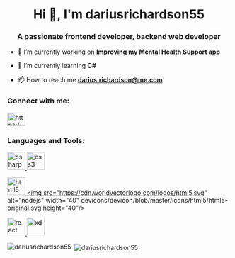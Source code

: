 <h1 align="center">Hi 👋, I'm dariusrichardson55</h1>
<h3 align="center">A passionate frontend developer, backend web developer</h3>

- 🔭 I’m currently working on **Improving my Mental Health Support app**

- 🌱 I’m currently learning **C#**

- 📫 How to reach me **darius.richardson@me.com**


<h3 align="left">Connect with me:</h3>
<p align="left">
<a href="https://www.linkedin.com/in/darius-richardson/" target="blank"><img align="center" src="https://cdn.jsdelivr.net/npm/simple-icons@3.0.1/icons/linkedin.svg" alt="https://www.linkedin.com/in/darius-richardson/" height="30" width="40" /></a>
</p>

<h3 align="left">Languages and Tools:</h3>



  
<p align="left"> <a href="https://www.w3schools.com/cs/" target="_blank"> <img src="https://devicons.github.io/devicon/devicon.git/icons/csharp/csharp-original.svg" alt="csharp" width="40" height="40"/> </a> <a href="https://www.w3schools.com/css/" target="_blank"> <img src="https://devicons.github.io/devicon/devicon.git/icons/css3/css3-original-wordmark.svg" alt="css3" width="40" height="40"/> </a> 
  
<a href="https://www.w3.org/html/" target="_blank"> <img src="https://devicons.github.io/devicon/devicon.git/icons/react/react-original-wordmark.svg" alt="html5" width="40" height="40"/> </a> <a href="https://nodejs.org" target="_blank"> <img src="https://cdn.worldvectorlogo.com/logos/html5.svg" alt="nodejs" width="40"
devicons/devicon/blob/master/icons/html5/html5-original.svg
height="40"/> </a> 

<a href="https://reactjs.org/" target="_blank"> <img src="https://devicons.github.io/devicon/devicon.git/icons/react/react-original-wordmark.svg" alt="react" width="40" 
height="40"/> </a><a href="https://www.adobe.com/products/xd.html" target="_blank"> <img src="https://cdn.worldvectorlogo.com/logos/adobe-xd.svg" alt="xd" width="40" height="40"/> </a> </p>

<p><img align="left" src="https://github-readme-stats.vercel.app/api/top-langs?username=dariusrichardson55&show_icons=true&locale=en&layout=compact" alt="dariusrichardson55" /></p>

<p>&nbsp;<img align="center" src="https://github-readme-stats.vercel.app/api?username=dariusrichardson55&show_icons=true&locale=en" alt="dariusrichardson55" /></p>
